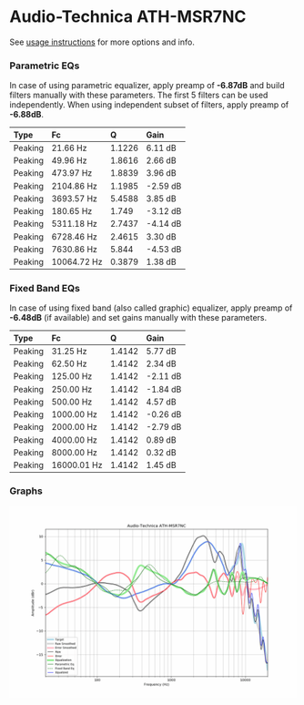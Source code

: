 # Audio-Technica ATH-MSR7NC
See [usage instructions](https://github.com/jaakkopasanen/AutoEq#usage) for more options and info.

### Parametric EQs
In case of using parametric equalizer, apply preamp of **-6.87dB** and build filters manually
with these parameters. The first 5 filters can be used independently.
When using independent subset of filters, apply preamp of **-6.88dB**.

| Type    | Fc          |      Q | Gain     |
|:--------|:------------|:-------|:---------|
| Peaking | 21.66 Hz    | 1.1226 | 6.11 dB  |
| Peaking | 49.96 Hz    | 1.8616 | 2.66 dB  |
| Peaking | 473.97 Hz   | 1.8839 | 3.96 dB  |
| Peaking | 2104.86 Hz  | 1.1985 | -2.59 dB |
| Peaking | 3693.57 Hz  | 5.4588 | 3.85 dB  |
| Peaking | 180.65 Hz   | 1.749  | -3.12 dB |
| Peaking | 5311.18 Hz  | 2.7437 | -4.14 dB |
| Peaking | 6728.46 Hz  | 2.4615 | 3.30 dB  |
| Peaking | 7630.86 Hz  | 5.844  | -4.53 dB |
| Peaking | 10064.72 Hz | 0.3879 | 1.38 dB  |

### Fixed Band EQs
In case of using fixed band (also called graphic) equalizer, apply preamp of **-6.48dB**
(if available) and set gains manually with these parameters.

| Type    | Fc          |      Q | Gain     |
|:--------|:------------|:-------|:---------|
| Peaking | 31.25 Hz    | 1.4142 | 5.77 dB  |
| Peaking | 62.50 Hz    | 1.4142 | 2.34 dB  |
| Peaking | 125.00 Hz   | 1.4142 | -2.11 dB |
| Peaking | 250.00 Hz   | 1.4142 | -1.84 dB |
| Peaking | 500.00 Hz   | 1.4142 | 4.57 dB  |
| Peaking | 1000.00 Hz  | 1.4142 | -0.26 dB |
| Peaking | 2000.00 Hz  | 1.4142 | -2.79 dB |
| Peaking | 4000.00 Hz  | 1.4142 | 0.89 dB  |
| Peaking | 8000.00 Hz  | 1.4142 | 0.32 dB  |
| Peaking | 16000.01 Hz | 1.4142 | 1.45 dB  |

### Graphs
![](./Audio-Technica%20ATH-MSR7NC.png)